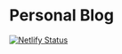 # Personal Blog

[![Netlify Status](https://api.netlify.com/api/v1/badges/173e9d33-ee79-471d-b201-75583fb12acc/deploy-status)](https://app.netlify.com/sites/villarinho/deploys)